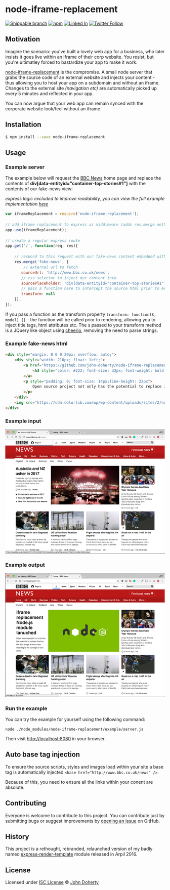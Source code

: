 # node-iframe-replacement
[![Shippable branch](https://img.shields.io/shippable/5869721607d5371300747182/master.svg)](https://app.shippable.com/projects/5869721607d5371300747182) [![npm](https://img.shields.io/npm/dt/node-iframe-replacement.svg)](https://www.npmjs.com/package/node-iframe-replacement) [![Linked In](https://img.shields.io/badge/Linked-In-blue.svg)](https://www.linkedin.com/in/john-i-doherty) [![Twitter Follow](https://img.shields.io/twitter/follow/CambridgeMVP.svg?style=social&label=Twitter&style=plastic)](https://twitter.com/CambridgeMVP)

## Motivation
Imagine the scenario: you've built a lovely web app for a business, who later insists it goes live within an iframe of their corp website. You resist, but you're ultimatley forced to bastardize your app to make it work. 

[node-iframe-replacement](https://github.com/john-doherty/node-iframe-replacement) is the compromise. A small node server that grabs the source code of an external website and injects your content - thus allowing you to host your app on a subdomain and without an iframe. Changes to the external site _(navigation etc)_ are automatically picked up every 5 minutes and reflected in your app.

You can now argue that your web app can remain synced with the corperate website look/feel without an iframe.


## Installation

```bash
$ npm install --save node-iframe-replacement
```

## Usage

### Example server

The example below will request the [BBC News](http://www.bbc.co.uk/news) home page and replace the contents of **div[data-entityid="container-top-stories#1"]** with the contents of our fake-news view:

_express logic excluded to improve readability, you can view the full example implementation [here](example/server.js)_

```js
var iframeReplacement = require('node-iframe-replacement');

// add iframe replacement to express as middleware (adds res.merge method)
app.use(iframeReplacement);

// create a regular express route
app.get('/', function(req, res){

    // respond to this request with our fake-news content embedded within the BBC News home page
    res.merge('fake-news', {
        // external url to fetch
       sourceUrl: 'http://www.bbc.co.uk/news',
       // css selector to inject our content into
       sourcePlaceholder: 'div[data-entityid="container-top-stories#1"]',
       // pass a function here to intercept the source html prior to merging
       transform: null
    });
});
```

If you pass a function as the transform property ```transform: function($, model) {}``` - the function will be called prior to rendering, allowing you to inject title tags, html attributes etc.
The `$` passed to your transform method is a JQuery like object using [cheerio](https://github.com/cheeriojs/cheerio#cheerio), removing the need to parse strings.

### Example fake-news html

```html
<div style="margin: 0 0 0 20px; overflow: auto;">
    <div style="width: 210px; float: left;">
        <a href="https://github.com/john-doherty/node-iframe-replacement" target="_blank">
            <h3 style="color: #222; font-size: 32px; font-weight: bold; margin: 0 0 10px 0;">iframe replacement Node.js module lanuched</h3>
        </a>
        <p style="padding: 0; font-size: 14px;line-height: 22px">
            Open source project not only has the potential to replace iframes, but also brings a whole new meaning to the concept of fake news.
        </p>
    </div>
    <img src="https://cdn.colorlib.com/wp/wp-content/uploads/sites/2/nodejs-frameworks.png" alt="Node js logo" style="width: 500px; float: right;"/>
</div>
```

### Example input

![alt text](docs/bbc-news-actual-homepage.png "BBC News actual homepage")

### Example output

![alt text](docs/bbc-news-fake-homepage.png "BBC News actual homepage")

### Run the example

You can try the example for yourself using the following command:

```
node ./node_modules/node-iframe-replacement/example/server.js
```

Then visit [http://localhost:8080](http://localhost:8080) in your browser.

## Auto base tag injection

To ensure the source scripts, styles and images load within your site a base tag is automatically injected ```<base href="http://www.bbc.co.uk/news" />```.

Because of this, you need to ensure all the links within your conent are absolute.

## Contributing

Everyone is  welcome to contribute to this project. You can contribute just by submitting bugs or suggest improvements by [opening an issue](https://github.com/john-doherty/node-iframe-replacement/issues) on GitHub.

## History

This project is a rethought, rebranded, relaunched version of my badly named [express-render-template](https://www.npmjs.com/package/express-render-template) module released in Arpil 2016.

## License

Licensed under [ISC License](LICENSE) &copy; [John Doherty](http://www.johndoherty.info)